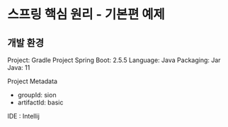# 스프링 핵심 원리 - 기본편 예제

## 개발 환경

Project: Gradle Project
Spring Boot: 2.5.5
Language: Java
Packaging: Jar
Java: 11

Project Metadata
- groupId: sion
- artifactId: basic

IDE : Intellij